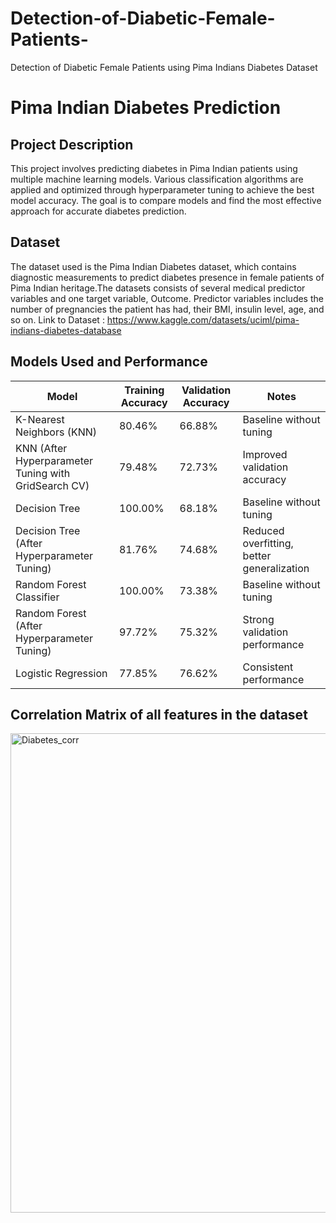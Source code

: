 # Detection-of-Diabetic-Female-Patients-
Detection of Diabetic Female Patients using Pima Indians Diabetes Dataset

# Pima Indian Diabetes Prediction

## Project Description
This project involves predicting diabetes in Pima Indian patients using multiple machine learning models. Various classification algorithms are applied and optimized through hyperparameter tuning to achieve the best model accuracy. The goal is to compare models and find the most effective approach for accurate diabetes prediction.

## Dataset
The dataset used is the Pima Indian Diabetes dataset, which contains diagnostic measurements to predict diabetes presence in female patients of Pima Indian heritage.The datasets consists of several medical predictor variables and one target variable, Outcome. Predictor variables includes the number of pregnancies the patient has had, their BMI, insulin level, age, and so on.
Link to Dataset : https://www.kaggle.com/datasets/uciml/pima-indians-diabetes-database 


## Models Used and Performance

| Model                       | Training Accuracy           | Validation Accuracy         | Notes                        |
|-----------------------------|----------------------------|-----------------------------|------------------------------|
| K-Nearest Neighbors (KNN)   | 80.46%                     | 66.88%                      | Baseline without tuning       |
| KNN (After Hyperparameter Tuning with GridSearch CV) | 79.48% | 72.73%                      | Improved validation accuracy   |
| Decision Tree               | 100.00%                    | 68.18%                      | Baseline without tuning       |
| Decision Tree (After Hyperparameter Tuning) | 81.76%          | 74.68%                      | Reduced overfitting, better generalization |
| Random Forest Classifier    | 100.00%                    | 73.38%                      | Baseline without tuning       |
| Random Forest (After Hyperparameter Tuning) | 97.72%          | 75.32%                      | Strong validation performance |
| Logistic Regression         | 77.85%                     | 76.62%                      | Consistent performance        |

## Correlation Matrix of all features in the dataset
<img width="861" height="767" alt="Diabetes_corr" src="https://github.com/user-attachments/assets/832bbce4-6251-4f11-89d0-f019fb395c0f" />
